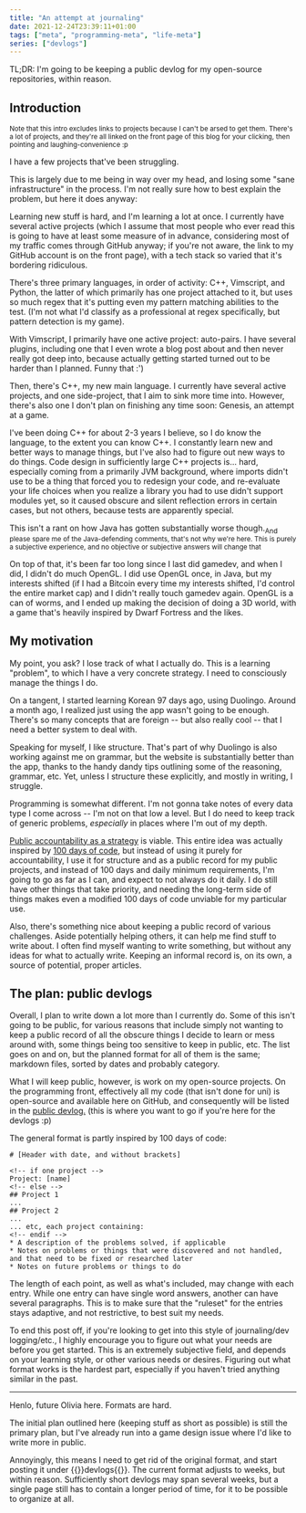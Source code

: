 ```yaml
---
title: "An attempt at journaling"
date: 2021-12-24T23:39:11+01:00
tags: ["meta", "programming-meta", "life-meta"]
series: ["devlogs"]
---
```


TL;DR: I'm going to be keeping a public devlog for my open-source repositories, within reason.

## Introduction

<sub>Note that this intro excludes links to projects because I can't be arsed to get them. There's a lot of projects, and they're all linked on the front page of this blog for your clicking, then pointing and laughing-convenience :p</sub>

I have a few projects that've been struggling.

This is largely due to me being in way over my head, and losing some "sane infrastructure" in the process. I'm not really sure how to best explain the problem, but here it does anyway:

Learning new stuff is hard, and I'm learning a lot at once. I currently have several active projects (which I assume that most people who ever read this is going to have at least some measure of in advance, considering most of my traffic comes through GitHub anyway; if you're not aware, the link to my GitHub account is on the front page), with a tech stack so varied that it's bordering ridiculous.

There's three primary languages, in order of activity: C++, Vimscript, and Python, the latter of which primarily has one project attached to it, but uses so much regex that it's putting even my pattern matching abilities to the test. (I'm not what I'd classify as a professional at regex specifically, but pattern detection is my game).

With Vimscript, I primarily have one active project: auto-pairs. I have several plugins, including one that I even wrote a blog post about and then never really got deep into, because actually getting started turned out to be harder than I planned. Funny that :')

Then, there's C++, my new main language. I currently have several active projects, and one side-project, that I aim to sink more time into. However, there's also one I don't plan on finishing any time soon: Genesis, an attempt at a game.

I've been doing C++ for about 2-3 years I believe, so I do know the language, to the extent you can know C++. I constantly learn new and better ways to manage things, but I've also had to figure out new ways to do things. Code design in sufficiently large C++ projects is... hard, especially coming from a primarily JVM background, where imports didn't use to be a thing that forced you to redesign your code, and re-evaluate your life choices when you realize a library you had to use didn't support modules yet, so it caused obscure and silent reflection errors in certain cases, but not others, because tests are apparently special.

This isn't a rant on how Java has gotten substantially worse though.<sub>And please spare me of the Java-defending comments, that's not why we're here. This is purely a subjective experience, and no objective or subjective answers will change that</sub>

On top of that, it's been far too long since I last did gamedev, and when I did, I didn't do much OpenGL. I did use OpenGL once, in Java, but my interests shifted (if I had a Bitcoin every time my interests shifted, I'd control the entire market cap) and I didn't really touch gamedev again. OpenGL is a can of worms, and I ended up making the decision of doing a 3D world, with a game that's heavily inspired by Dwarf Fortress and the likes.

## My motivation

My point, you ask? I lose track of what I actually do. This is a learning "problem", to which I have a very concrete strategy. I need to consciously manage the things I do.

On a tangent, I started learning Korean 97 days ago, using Duolingo. Around a month ago, I realized just using the app wasn't going to be enough. There's so many concepts that are foreign -- but also really cool -- that I need a better system to deal with.

Speaking for myself, I like structure. That's part of why Duolingo is also working against me on grammar, but the website is substantially better than the app, thanks to the handy dandy tips outlining some of the reasoning, grammar, etc. Yet, unless I structure these explicitly, and mostly in writing, I struggle.

Programming is somewhat different. I'm not gonna take notes of every data type I come across -- I'm not on that low a level. But I do need to keep track of generic problems, _especially_ in places where I'm out of my depth. 

[Public accountability as a strategy](https://www.reddit.com/r/gamedev/comments/azx9eu/advice_on_public_devlogs/) is viable. This entire idea was actually inspired by [100 days of code](https://www.100daysofcode.com/), but instead of using it purely for accountability, I use it for structure and as a public record for my public projects, and instead of 100 days and daily minimum requirements, I'm going to go as far as I can, and expect to not always do it daily. I do still have other things that take priority, and needing the long-term side of things makes even a modified 100 days of code unviable for my particular use.

Also, there's something nice about keeping a public record of various challenges. Aside potentially helping others, it can help me find stuff to write about. I often find myself wanting to write something, but without any ideas for what to actually write. Keeping an informal record is, on its own, a source of potential, proper articles.

## The plan: public devlogs

Overall, I plan to write down a lot more than I currently do. Some of this isn't going to be public, for various reasons that include simply not wanting to keep a public record of all the obscure things I decide to learn or mess around with, some things being too sensitive to keep in public, etc. The list goes on and on, but the planned format for all of them is the same; markdown files, sorted by dates and probably category.

What I will keep public, however, is work on my open-source projects. On the programming front, effectively all my code (that isn't done for uni) is open-source and available here on GitHub, and consequently will be listed in the [public devlog.](/notes/index.html#logs) (this is where you want to go if you're here for the devlogs :p)

The general format is partly inspired by 100 days of code:
```
# [Header with date, and without brackets]

<!-- if one project -->
Project: [name]
<!-- else -->
## Project 1
...
## Project 2
...
... etc, each project containing:
<!-- endif -->
* A description of the problems solved, if applicable
* Notes on problems or things that were discovered and not handled, and that need to be fixed or researched later
* Notes on future problems or things to do
```

The length of each point, as well as what's included, may change with each entry. While one entry can have single word answers, another can have several paragraphs. This is to make sure that the "ruleset" for the entries stays adaptive, and not restrictive, to best suit my needs.

To end this post off, if you're looking to get into this style of journaling/dev logging/etc., I highly encourage you to figure out what your needs are before you get started. This is an extremely subjective field, and depends on your learning style, or other various needs or desires. Figuring out what format works is the hardest part, especially if you haven't tried anything similar in the past.

---

Henlo, future Olivia here. Formats are hard.

The initial plan outlined here (keeping stuff as short as possible) is still the primary plan, but I've already run into a game design issue where I'd like to write more in public.

Annoyingly, this means I need to get rid of the original format, and start posting it under {{<ser>}}devlogs{{</ser>}}. The current format adjusts to weeks, but within reason. Sufficiently short devlogs may span several weeks, but a single page still has to contain a longer period of time, for it to be possible to organize at all.
